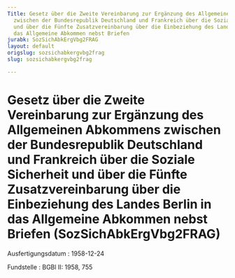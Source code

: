 ```yaml
---
Title: Gesetz über die Zweite Vereinbarung zur Ergänzung des Allgemeinen Abkommens
  zwischen der Bundesrepublik Deutschland und Frankreich über die Soziale Sicherheit
  und über die Fünfte Zusatzvereinbarung über die Einbeziehung des Landes Berlin in
  das Allgemeine Abkommen nebst Briefen
jurabk: SozSichAbkErgVbg2FRAG
layout: default
origslug: sozsichabkergvbg2frag
slug: sozsichabkergvbg2frag

---
```


# Gesetz über die Zweite Vereinbarung zur Ergänzung des Allgemeinen Abkommens zwischen der Bundesrepublik Deutschland und Frankreich über die Soziale Sicherheit und über die Fünfte Zusatzvereinbarung über die Einbeziehung des Landes Berlin in das Allgemeine Abkommen nebst Briefen (SozSichAbkErgVbg2FRAG)

Ausfertigungsdatum
:   1958-12-24

Fundstelle
:   BGBl II: 1958, 755

